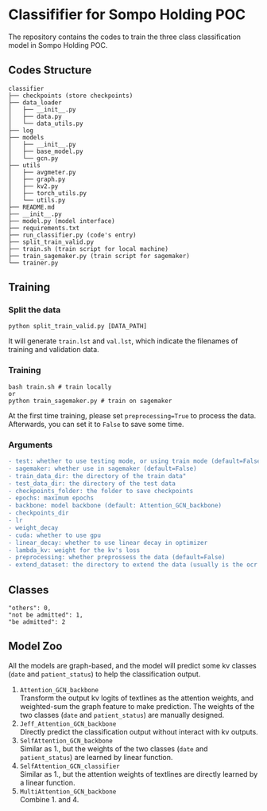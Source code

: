 # Classififier for Sompo Holding POC

The repository contains the codes to train the three class classification model in Sompo Holding POC.

## Codes Structure
```
classifier
├── checkpoints (store checkpoints)
├── data_loader
│   ├── __init__.py
│   ├── data.py
│   └── data_utils.py
├── log
├── models
│   ├── __init__.py
│   ├── base_model.py
│   └── gcn.py
├── utils
│   ├── avgmeter.py
│   ├── graph.py
│   ├── kv2.py
│   ├── torch_utils.py
│   └── utils.py
├── README.md
├── __init__.py
├── model.py (model interface)
├── requirements.txt
├── run_classifier.py (code's entry)
├── split_train_valid.py
├── train.sh (train script for local machine)
├── train_sagemaker.py (train script for sagemaker)
└── trainer.py       
```

## Training

### Split the data
```
python split_train_valid.py [DATA_PATH]
```
It will generate `train.lst` and `val.lst`, which indicate the filenames of training and validation data.

### Training
```
bash train.sh # train locally
or 
python train_sagemaker.py # train on sagemaker
```
At the first time training, please set `preprocessing=True` to process the data. Afterwards, you can set it to `False` to save some time.

### Arguments
```diff
- test: whether to use testing mode, or using train mode (default=False)
- sagemaker: whether use in sagemaker (default=False)
- train_data_dir: the directory of the train data"
- test_data_dir: the directory of the test data
- checkpoints_folder: the folder to save checkpoints
- epochs: maximum epochs
- backbone: model backbone (default: Attention_GCN_backbone)
- checkpoints_dir
- lr
- weight_decay
- cuda: whether to use gpu
- linear_decay: whether to use linear decay in optimizer
- lambda_kv: weight for the kv's loss
- preprocessing: whether preprossess the data (default=False)
- extend_dataset: the directory to extend the data (usually is the ocr output)
```

## Classes
```
"others": 0,
"not be admitted": 1,
"be admitted": 2
```

## Model Zoo
All the models are graph-based, and the model will predict some kv classes (`date` and `patient_status`) to help the classification output. <br/>
1. `Attention_GCN_backbone` <br/>
Transform the output kv logits of textlines as the attention weights, and weighted-sum the graph feature to make prediction. The weights of the two classes (`date` and `patient_status`) are manually designed. <br/>
2. `Jeff_Attention_GCN_backbone` <br/>
Directly predict the classification output without interact with kv outputs. <br/>
3. `SelfAttention_GCN_backbone` <br/>
Similar as 1., but the weights of the two classes (`date` and `patient_status`) are learned by linear function. <br/>
4. `SelfAttention_GCN_classifier` <br/>
Similar as 1., but the attention weights of textlines are directly learned by a linear function.
5. `MultiAttention_GCN_backbone` <br/>
Combine 1. and 4.
